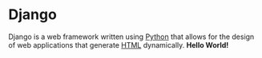 # Django
Django is a web framework written using [Python](/wiki/Python) that allows for the design of web applications that generate [HTML](/wiki/HTML) dynamically. **Hello World!**